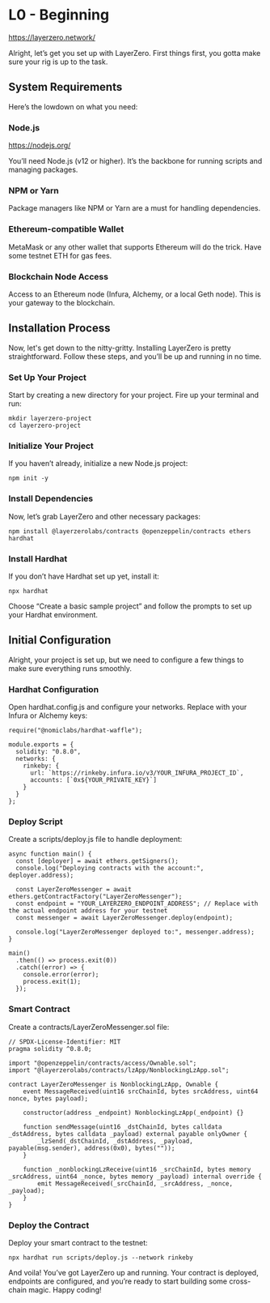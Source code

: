 # L0 - Beginning
https://layerzero.network/

Alright, let’s get you set up with LayerZero. First things first, you gotta make sure your rig is up to the task.

## System Requirements

Here’s the lowdown on what you need:

### Node.js 
https://nodejs.org/

You’ll need Node.js (v12 or higher). It’s the backbone for running scripts and managing packages.
    
### NPM or Yarn
Package managers like NPM or Yarn are a must for handling dependencies.

### Ethereum-compatible Wallet
MetaMask or any other wallet that supports Ethereum will do the trick. Have some testnet ETH for gas fees.
   
### Blockchain Node Access
Access to an Ethereum node (Infura, Alchemy, or a local Geth node). This is your gateway to the blockchain.

## Installation Process

Now, let's get down to the nitty-gritty. Installing LayerZero is pretty straightforward. Follow these steps, and you’ll be up and running in no time.

### Set Up Your Project

Start by creating a new directory for your project. Fire up your terminal and run:

```
mkdir layerzero-project
cd layerzero-project
```

### Initialize Your Project

If you haven’t already, initialize a new Node.js project:

```
npm init -y
```

### Install Dependencies

Now, let’s grab LayerZero and other necessary packages:

```
npm install @layerzerolabs/contracts @openzeppelin/contracts ethers hardhat
```

### Install Hardhat

If you don’t have Hardhat set up yet, install it:

```
npx hardhat
```

Choose “Create a basic sample project” and follow the prompts to set up your Hardhat environment.

## Initial Configuration

Alright, your project is set up, but we need to configure a few things to make sure everything runs smoothly.

### Hardhat Configuration

Open hardhat.config.js and configure your networks. Replace with your Infura or Alchemy keys:

```
require("@nomiclabs/hardhat-waffle");

module.exports = {
  solidity: "0.8.0",
  networks: {
    rinkeby: {
      url: `https://rinkeby.infura.io/v3/YOUR_INFURA_PROJECT_ID`,
      accounts: [`0x${YOUR_PRIVATE_KEY}`]
    }
  }
};
```

### Deploy Script

Create a scripts/deploy.js file to handle deployment:

```
async function main() {
  const [deployer] = await ethers.getSigners();
  console.log("Deploying contracts with the account:", deployer.address);

  const LayerZeroMessenger = await ethers.getContractFactory("LayerZeroMessenger");
  const endpoint = "YOUR_LAYERZERO_ENDPOINT_ADDRESS"; // Replace with the actual endpoint address for your testnet
  const messenger = await LayerZeroMessenger.deploy(endpoint);

  console.log("LayerZeroMessenger deployed to:", messenger.address);
}

main()
  .then(() => process.exit(0))
  .catch((error) => {
    console.error(error);
    process.exit(1);
  });
```

### Smart Contract

Create a contracts/LayerZeroMessenger.sol file:

```
// SPDX-License-Identifier: MIT
pragma solidity ^0.8.0;

import "@openzeppelin/contracts/access/Ownable.sol";
import "@layerzerolabs/contracts/lzApp/NonblockingLzApp.sol";

contract LayerZeroMessenger is NonblockingLzApp, Ownable {
    event MessageReceived(uint16 srcChainId, bytes srcAddress, uint64 nonce, bytes payload);

    constructor(address _endpoint) NonblockingLzApp(_endpoint) {}

    function sendMessage(uint16 _dstChainId, bytes calldata _dstAddress, bytes calldata _payload) external payable onlyOwner {
        _lzSend(_dstChainId, _dstAddress, _payload, payable(msg.sender), address(0x0), bytes(""));
    }

    function _nonblockingLzReceive(uint16 _srcChainId, bytes memory _srcAddress, uint64 _nonce, bytes memory _payload) internal override {
        emit MessageReceived(_srcChainId, _srcAddress, _nonce, _payload);
    }
}
```

### Deploy the Contract

Deploy your smart contract to the testnet:

```
npx hardhat run scripts/deploy.js --network rinkeby
```

And voila! You’ve got LayerZero up and running. Your contract is deployed, endpoints are configured, and you’re ready to start building some cross-chain magic. Happy coding!

